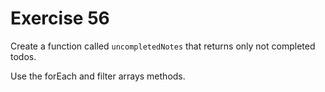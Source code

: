 # Exercise 56

Create a function called `uncompletedNotes` that returns only not completed todos.

Use the forEach and filter arrays methods.
